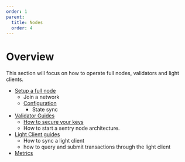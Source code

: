 ```yaml
---
order: 1
parent:
  title: Nodes
  order: 4
---
```

# Overview

This section will focus on how to operate full nodes, validators and light clients. 

- [Setup a full node](#todo)
    - Join a network
    - [Configuration](./configuration.md)
        - State sync
- [Validator Guides](./validators.md)
    - [How to secure your keys](./validators.md#validator_keys)
    - How to start a sentry node architecture. 
- [Light Client guides](#todo)
    - How to sync a light client
    - how to query and submit transactions through the light client
- [Metrics](./metrics.md)
